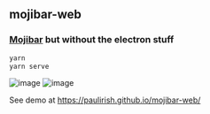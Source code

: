 ## mojibar-web
### [Mojibar](https://github.com/muan/mojibar) but without the electron stuff

```sh
yarn
yarn serve
```

![image](https://user-images.githubusercontent.com/39191/67239960-4a4bb480-f405-11e9-9158-cb42c8d84ff0.png) ![image](https://user-images.githubusercontent.com/39191/67239949-44ee6a00-f405-11e9-828e-8a0eb49c6b84.png)

See demo at https://paulirish.github.io/mojibar-web/
